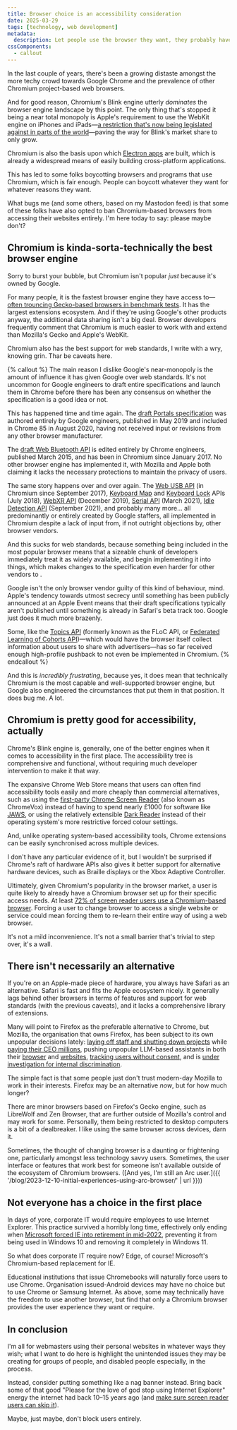```yaml
---
title: Browser choice is an accessibility consideration
date: 2025-03-29
tags: [technology, web development]
metadata:
  description: Let people use the browser they want, they probably have good reasons.
cssComponents:
  - callout
---
```


In the last couple of years, there's been a growing distaste amongst the more techy crowd towards Google Chrome and the prevalence of other Chromium project-based web browsers.

And for good reason, Chromium's Blink engine utterly _dominates_ the browser engine landscape by this point. The only thing that's stopped it being a near total monopoly is Apple's requirement to use the WebKit engine on iPhones and iPads—[a restriction that's now being legislated against in parts of the world](https://www.theverge.com/2024/1/25/24050478/apple-ios-17-4-browser-engines-eu)—paving the way for Blink's market share to only grow.

Chromium is also the basis upon which [Electron apps](https://www.electronjs.org/) are built, which is already a widespread means of easily building cross-platform applications.

This has led to some folks boycotting browsers and programs that use Chromium, which is fair enough. People can boycott whatever they want for whatever reasons they want.

What bugs me (and some others, based on my Mastodon feed) is that some of these folks have also opted to ban Chromium-based browsers from accessing their websites entirely. I'm here today to say: please maybe don't?

## Chromium is kinda-sorta-technically the best browser engine

Sorry to burst your bubble, but Chromium isn't popular _just_ because it's owned by Google.

For many people, it is the fastest browser engine they have access to—[often trouncing Gecko-based browsers in benchmark tests](https://browserkid.medium.com/the-speed-test-comparing-browser-performance-in-2023-1800925cad25). It has the largest extensions ecosystem. And if they're using Google's other products anyway, the additional data sharing isn't a big deal. Browser developers frequently comment that Chromium is much easier to work with and extend than Mozilla's Gecko and Apple's WebKit.

Chromium also has the best support for web standards, I write with a wry, knowing grin. Thar be caveats here.

{% callout %}
The main reason I dislike Google's near-monopoly is the amount of influence it has given Google over web standards. It's not uncommon for Google engineers to draft entire specifications and launch them in Chrome before there has been any consensus on whether the specification is a good idea or not.

This has happened time and time again. The [draft Portals specification](https://wicg.github.io/portals/) was authored entirely by Google engineers, published in May 2019 and included in Chrome 85 in August 2020, having not received input or revisions from any other browser manufacturer.

The [draft Web Bluetooth API](https://webbluetoothcg.github.io/web-bluetooth/) is edited entirely by Chrome engineers, published March 2015, and has been in Chromium since January 2017. No other browser engine has implemented it, with Mozilla and Apple both claiming it lacks the necessary protections to maintain the privacy of users.

The same story happens over and over again. The [Web USB API](https://wicg.github.io/webusb/) (in Chromium since September 2017), [Keyboard Map](https://wicg.github.io/keyboard-map/) and [Keyboard Lock](https://wicg.github.io/keyboard-lock/) APIs (July 2018), [WebXR API](https://immersive-web.github.io/webxr/) (December 2019), [Serial API](https://wicg.github.io/serial/) (March 2021), [Idle Detection API](https://wicg.github.io/idle-detection/) (September 2021), and probably many more... all predominantly or entirely created by Google staffers, all implemented in Chromium despite a lack of input from, if not outright objections by, other browser vendors.

And this sucks for web standards, because something being included in the most popular browser means that a sizeable chunk of developers immediately treat it as widely available, and begin implementing it into things, which makes changes to the specification even harder for other vendors to .

Google isn't the only browser vendor guilty of this kind of behaviour, mind. Apple's tendency towards utmost secrecy until something has been publicly announced at an Apple Event means that their draft specifications typically aren't published until something is already in Safari's beta track too. Google just does it much more brazenly.

Some, like the [Topics API](https://patcg-individual-drafts.github.io/topics/) (formerly known as the FLoC API, or [Federated Learning of Cohorts API](https://github.com/WICG/floc))—which would have the browser itself collect information about users to share with advertisers—has so far received enough high-profile pushback to not even be implemented in Chromium.
{% endcallout %}

And this is _incredibly frustrating_, because yes, it does mean that technically Chromium is the most capable and well-supported browser engine, but Google also engineered the circumstances that put them in that position. It does bug me. A lot.

## Chromium is pretty good for accessibility, actually

Chrome's Blink engine is, generally, one of the better engines when it comes to accessibility in the first place. The accessibility tree is comprehensive and functional, without requiring much developer intervention to make it that way.

The expansive Chrome Web Store means that users can often find accessibility tools easily and more cheaply than commercial alternatives, such as using the [first-party Chrome Screen Reader](https://chromewebstore.google.com/detail/screen-reader/kgejglhpjiefppelpmljglcjbhoiplfn) (also known as ChromeVox) instead of having to spend nearly £1000 for software like [JAWS](https://www.freedomscientific.com/products/software/jaws/), or using the relatively extensible [Dark Reader](https://chromewebstore.google.com/detail/dark-reader/eimadpbcbfnmbkopoojfekhnkhdbieeh) instead of their operating system's more restrictive forced colour settings.

And, unlike operating system-based accessibility tools, Chrome extensions can be easily synchronised across multiple devices.

I don't have any particular evidence of it, but I wouldn't be surprised if Chrome's raft of hardware APIs also gives it better support for alternative hardware devices, such as Braille displays or the Xbox Adaptive Controller.

Ultimately, given Chromium's popularity in the browser market, a user is quite likely to already have a Chromium browser set up for their specific access needs. At least [72% of screen reader users use a Chromium-based browser](https://webaim.org/projects/screenreadersurvey10/#browsers). Forcing a user to change browser to access a single website or service could mean forcing them to re-learn their entire way of using a web browser.

It's not a mild inconvenience. It's not a small barrier that's trivial to step over, it's a wall.

## There isn't necessarily an alternative

If you're on an Apple-made piece of hardware, you always have Safari as an alternative. Safari is fast and fits the Apple ecosystem nicely. It generally lags behind other browsers in terms of features and support for web standards (with the previous caveats), and it lacks a comprehensive library of extensions.

Many will point to Firefox as the preferable alternative to Chrome, but Mozilla, the organisation that owns Firefox, has been subject to its own unpopular decisions lately: [laying off staff and shutting down projects](https://techcrunch.com/2024/02/13/mozilla-downsizes-as-it-refocuses-on-firefox-and-ai-read-the-memo/) while [paying their CEO millions](https://www.theregister.com/2024/01/02/mozilla_in_2024_ai_privacy/), pushing unpopular LLM-based assistants in both their [browser](https://techcrunch.com/2024/06/25/firefox-now-lets-you-choose-your-preferred-ai-chatbot-in-its-nightly-builds/) and [websites](https://github.com/mdn/yari/issues/9208), [tracking users without consent](https://www.techradar.com/computing/cyber-security/mozilla-stands-by-its-controversial-privacy-feature-but-ready-to-clear-up-confusion), and is [under investigation for internal discrimination](https://www.geekwire.com/2024/mozillas-product-chief-sues-the-firefox-maker-alleging-discrimination-after-cancer-diagnosis/).

The simple fact is that some people just don't trust modern-day Mozilla to work in their interests. Firefox may be an alternative _now_, but for how much longer?

There are minor browsers based on Firefox's Gecko engine, such as LibreWolf and Zen Browser, that are further outside of Mozilla's control and may work for some. Personally, them being restricted to desktop computers is a bit of a dealbreaker. I like using the same browser across devices, darn it.

Sometimes, the thought of changing browser is a daunting or frightening one, particularly amongst less technology savvy users. Sometimes, the user interface or features that work best for someone isn't available outside of the ecosystem of Chromium browsers. ([And yes, I'm still an Arc user.]({{ '/blog/2023-12-10-initial-experiences-using-arc-browser/' | url }}))

## Not everyone has a choice in the first place

In days of yore, corporate IT would require employees to use Internet Explorer. This practice survived a horribly long time, effectively only ending when [Microsoft forced IE into retirement in mid-2022](https://blogs.windows.com/windowsexperience/2022/06/15/internet-explorer-11-has-retired-and-is-officially-out-of-support-what-you-need-to-know/), preventing it from being used in Windows 10 and removing it completely in Windows 11.

So what does corporate IT require now? Edge, of course! Microsoft's Chromium-based replacement for IE.

Educational institutions that issue Chromebooks will naturally force users to use Chrome. Organisation issued-Android devices may have no choice but to use Chrome or Samsung Internet. As above, some may technically have the freedom to use another browser, but find that only a Chromium browser provides the user experience they want or require.

## In conclusion

I'm all for webmasters using their personal websites in whatever ways they wish; what I want to do here is highlight the unintended issues they may be creating for groups of people, and disabled people especially, in the process.

Instead, consider putting something like a nag banner instead. Bring back some of that good "Please for the love of god stop using Internet Explorer" energy the internet had back 10–15 years ago (and [make sure screen reader users can skip it](https://www.w3.org/WAI/WCAG22/Understanding/bypass-blocks.html)).

Maybe, just maybe, don't block users entirely.
